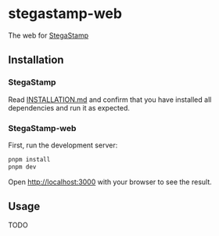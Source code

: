 # stegastamp-web
The web for [StegaStamp](https://github.com/tancik/StegaStamp)

## Installation
### StegaStamp
Read [INSTALLATION.md](INSTALLATION.md) and confirm that you have installed all dependencies and run it as expected.

### StegaStamp-web
First, run the development server:

```bash
pnpm install
pnpm dev
```

Open [http://localhost:3000](http://localhost:3000) with your browser to see the result.

## Usage
TODO

